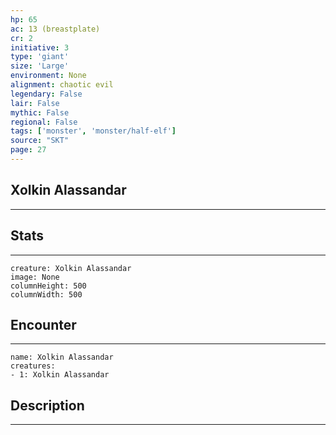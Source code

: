 ```yaml
---
hp: 65
ac: 13 (breastplate)
cr: 2
initiative: 3
type: 'giant'    
size: 'Large'
environment: None
alignment: chaotic evil
legendary: False
lair: False
mythic: False
regional: False
tags: ['monster', 'monster/half-elf']
source: "SKT"
page: 27
---
```


## Xolkin Alassandar
---



## Stats
---

```statblock
creature: Xolkin Alassandar
image: None
columnHeight: 500
columnWidth: 500
```

## Encounter
---

```encounter-table
name: Xolkin Alassandar
creatures:
- 1: Xolkin Alassandar
```

## Description
---




